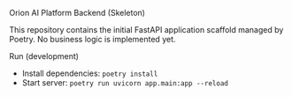 Orion AI Platform Backend (Skeleton)

This repository contains the initial FastAPI application scaffold managed by Poetry. No business logic is implemented yet.

Run (development)

- Install dependencies: `poetry install`
- Start server: `poetry run uvicorn app.main:app --reload`


